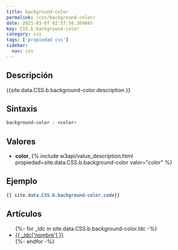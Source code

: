 ```yaml
---
title: background-color
permalink: /css/background-color/
date: 2021-03-07 02:57:58.369845
key: CSS.b.background-color
category: css
tags: ['propiedad css']
sidebar: 
  nav: css
---
```


## Descripción
{{site.data.CSS.b.background-color.description }}

## Sintaxis
~~~css
background-color : <color>
~~~

## Valores
* **color**,  {% include w3api/value_description.html propiedad=site.data.CSS.b.background-color valor="color" %}

## Ejemplo
~~~css
{{ site.data.CSS.b.background-color.code}}
~~~

## Artículos
<ul>
{%- for _ldc in site.data.CSS.b.background-color.ldc -%}
   <li>
       <a href="{{_ldc['url'] }}">{{ _ldc['nombre'] }}</a>
   </li>
{%- endfor -%}
</ul>
